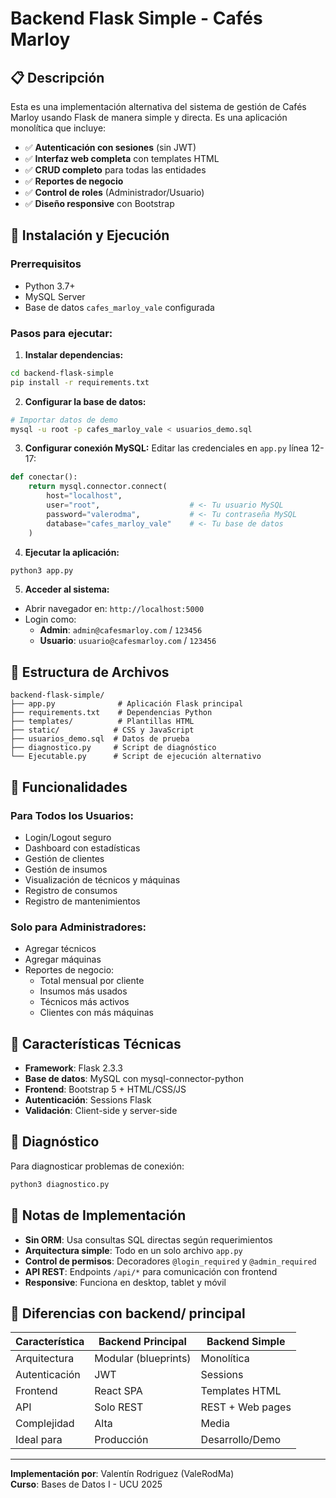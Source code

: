 # Backend Flask Simple - Cafés Marloy

## 📋 Descripción

Esta es una implementación alternativa del sistema de gestión de Cafés Marloy usando Flask de manera simple y directa. Es una aplicación monolítica que incluye:

- ✅ **Autenticación con sesiones** (sin JWT)
- ✅ **Interfaz web completa** con templates HTML
- ✅ **CRUD completo** para todas las entidades
- ✅ **Reportes de negocio** 
- ✅ **Control de roles** (Administrador/Usuario)
- ✅ **Diseño responsive** con Bootstrap

## 🚀 Instalación y Ejecución

### Prerrequisitos
- Python 3.7+
- MySQL Server
- Base de datos `cafes_marloy_vale` configurada

### Pasos para ejecutar:

1. **Instalar dependencias:**
```bash
cd backend-flask-simple
pip install -r requirements.txt
```

2. **Configurar la base de datos:**
```bash
# Importar datos de demo
mysql -u root -p cafes_marloy_vale < usuarios_demo.sql
```

3. **Configurar conexión MySQL:**
Editar las credenciales en `app.py` línea 12-17:
```python
def conectar():
    return mysql.connector.connect(
        host="localhost",
        user="root",                    # <- Tu usuario MySQL
        password="valerodma",           # <- Tu contraseña MySQL  
        database="cafes_marloy_vale"    # <- Tu base de datos
    )
```

4. **Ejecutar la aplicación:**
```bash
python3 app.py
```

5. **Acceder al sistema:**
- Abrir navegador en: `http://localhost:5000`
- Login como:
  - **Admin**: `admin@cafesmarloy.com` / `123456`
  - **Usuario**: `usuario@cafesmarloy.com` / `123456`

## 📁 Estructura de Archivos

```
backend-flask-simple/
├── app.py              # Aplicación Flask principal
├── requirements.txt    # Dependencias Python
├── templates/          # Plantillas HTML
├── static/            # CSS y JavaScript
├── usuarios_demo.sql  # Datos de prueba
├── diagnostico.py     # Script de diagnóstico
└── Ejecutable.py      # Script de ejecución alternativo
```

## 🎯 Funcionalidades

### Para Todos los Usuarios:
- Login/Logout seguro
- Dashboard con estadísticas
- Gestión de clientes
- Gestión de insumos  
- Visualización de técnicos y máquinas
- Registro de consumos
- Registro de mantenimientos

### Solo para Administradores:
- Agregar técnicos
- Agregar máquinas
- Reportes de negocio:
  - Total mensual por cliente
  - Insumos más usados
  - Técnicos más activos
  - Clientes con más máquinas

## 🔧 Características Técnicas

- **Framework**: Flask 2.3.3
- **Base de datos**: MySQL con mysql-connector-python
- **Frontend**: Bootstrap 5 + HTML/CSS/JS
- **Autenticación**: Sessions Flask
- **Validación**: Client-side y server-side

## 🚨 Diagnóstico

Para diagnosticar problemas de conexión:
```bash
python3 diagnostico.py
```

## 📝 Notas de Implementación

- **Sin ORM**: Usa consultas SQL directas según requerimientos
- **Arquitectura simple**: Todo en un solo archivo `app.py` 
- **Control de permisos**: Decoradores `@login_required` y `@admin_required`
- **API REST**: Endpoints `/api/*` para comunicación con frontend
- **Responsive**: Funciona en desktop, tablet y móvil

## 🔗 Diferencias con backend/ principal

| Característica | Backend Principal | Backend Simple |
|---|---|---|
| Arquitectura | Modular (blueprints) | Monolítica |
| Autenticación | JWT | Sessions |
| Frontend | React SPA | Templates HTML |
| API | Solo REST | REST + Web pages |
| Complejidad | Alta | Media |
| Ideal para | Producción | Desarrollo/Demo |

---

**Implementación por**: Valentín Rodriguez (ValeRodMa)  
**Curso**: Bases de Datos I - UCU 2025 